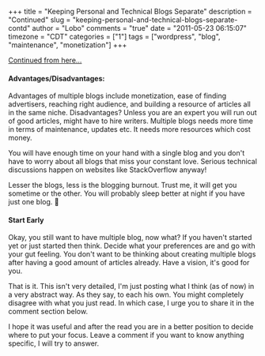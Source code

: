 +++
title = "Keeping Personal and Technical Blogs Separate"
description = "Continued"
slug = "keeping-personal-and-technical-blogs-separate-contd"
author = "Lobo"
comments = "true"
date = "2011-05-23 06:15:07"
timezone = "CDT"
categories = ["1"]
tags = ["wordpress", "blog", "maintenance", "monetization"]
+++

[Continued from here...](/blog/keeping-personal-and-technical-blogs-separate/)

#### Advantages/Disadvantages:

Advantages of multiple blogs include monetization, ease of finding advertisers, reaching right audience, and building a resource of articles all in the same niche. Disadvantages? Unless you are an expert you will run out of good articles, might have to hire writers. Multiple blogs needs more time in terms of maintenance, updates etc. It needs more resources which cost money.

You will have enough time on your hand with a single blog and you don't have to worry about all blogs that miss your constant love. Serious technical discussions happen on websites like StackOverflow anyway!

Lesser the blogs, less is the blogging burnout. Trust me, it will get you sometime or the other. You will probably sleep better at night if you have just one blog. :grimacing:

#### Start Early

Okay, you still want to have multiple blog, now what? If you haven't started yet or just started then think. Decide what your preferences are and go with your gut feeling. You don't want to be thinking about creating multiple blogs after having a good amount of articles already. Have a vision, it's good for you.

That is it. This isn't very detailed, I'm just posting what I think (as of now) in a very abstract way. As they say, to each his own. You might completely disagree with what you just read. In which case, I urge you to share it in the comment section below.

I hope it was useful and after the read you are in a better position to decide where to put your focus.  Leave a comment if you want to know anything specific, I will try to answer.
